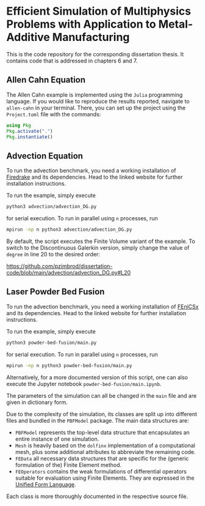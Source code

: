 # Efficient Simulation of Multiphysics Problems with Application to Metal-Additive Manufacturing

This is the code repository for the corresponding dissertation thesis. It contains code that is addressed in chapters 6 and 7.

## Allen Cahn Equation

The Allen Cahn example is implemented using the ```Julia``` programming language.
If you would like to reproduce the results reported, navigate to ```allen-cahn``` in your terminal. There, you can set up the project using the ```Project.toml``` file with the commands:

```julia
using Pkg
Pkg.activate(".")
Pkg.instantiate()
```

## Advection Equation

To run the advection benchmark, you need a working installation of [Firedrake](https://www.firedrakeproject.org/download.html) and its dependencies. Head to the linked website for further installation instructions.

To run the example, simply execute

```bash
python3 advection/advection_DG.py
```

for serial execution. To run in parallel using `n` processes, run

```bash
mpirun -np n python3 advection/advection_DG.py
```

By default, the script executes the Finite Volume variant of the example.
To switch to the Discontinuous Galerkin version, simply change the value of `degree` in line 20 to the desired order:

https://github.com/pzimbrod/dissertation-code/blob/main/advection/advection_DG.py#L20

## Laser Powder Bed Fusion

To run the advection benchmark, you need a working installation of [FEniCSx](https://fenicsproject.org/download/) and its dependencies. Head to the linked website for further installation instructions.

To run the example, simply execute

```bash
python3 powder-bed-fusion/main.py
```

for serial execution. To run in parallel using `n` processes, run

```bash
mpirun -np n python3 powder-bed-fusion/main.py
```

Alternatively, for a more documented version of this script, one can also execute the Jupyter notebook `powder-bed-fusion/main.ipynb`.

The parameters of the simulation can all be changed in the `main` file and are given in dictionary form.

Due to the complexity of the simulation, its classes are split up into different files and bundled in the `PBFModel` package.
The main data structures are:

- `PBFModel` represents the top-level data structure that encapsulates an entire instance of one simulation.
- `Mesh` is heavily based on the `dolfinx` implementation of a computational mesh, plus some additional attributes to abbreviate the remaining code.
- `FEData` all necessary data structures that are specific for the (generic formulation of the) Finite Element method.
- `FEOperators` contains the weak formulations of differential operators suitable for evaluation using Finite Elements. They are expressed in the [Unified Form Language](https://fenics.readthedocs.io/projects/ufl/en/latest/index.html).

Each class is more thoroughly documented in the respective source file.